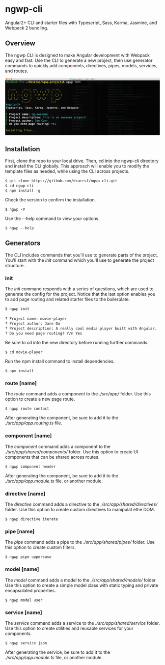 # ngwp-cli
Angular2+ CLI and starter files with Typescript, Sass, Karma, Jasmine, and Webpack 2 bundling.

## Overview
The ngwp CLI is designed to make Angular development with Webpack easy and fast. Use the CLI to generate a new project, then use generator commands to quickly add components, directives, pipes, models, services, and routes.

![Screenshot](/img/ngwp-cli.jpg)

## Installation
First, clone the repo to your local drive. Then, cd into the ngwp-cli directory and install the CLI globally. This approach will enable you to modify the template files as needed, while using the CLI across projects.

```
$ git clone https://github.com/dcarrsf/ngwp-cli.git
$ cd ngwp-cli
$ npm install -g
```
Check the version to confirm the installation.

```
$ ngwp -V
```
Use the --help command to view your options.

```
$ ngwp --help
```

## Generators
The CLI includes commands that you'll use to generate parts of the project. You'll start with the *init* command which you'll use to generate the project structure.

### init
The *init* command responds with a series of questions, which are used to generate the config for the project. Notice that the last option enables you to add page routing and related starter files to the boilerplate.
```
$ ngwp init

? Project name: movie-player
? Project author: Jane Do
? Project description: A really cool media player built with Angular.
? Do you need page routing? Y/n Yes
```
Be sure to cd into the new directory before running further commands. 

```
$ cd movie-player
```
Run the npm install command to install dependencies.

```
$ npm install
```

### route [name]
The *route* command adds a component to the *./src/app/* folder. Use this option to create a new page route. 

```
$ ngwp route contact
```
After generating the component, be sure to add it to the *./src/app/app.routing.ts* file.

### component [name]
The *component* command adds a component to the *./src/app/shared/components/* folder. Use this option to create UI components that can be shared across routes. 

```
$ ngwp component header
```
After generating the component, be sure to add it to the *./src/app/app.module.ts* file, or another module.

### directive [name]
The *directive* command adds a directive to the *./src/app/shared/directives/* folder. Use this option to create custom directives to manipulat ethe DOM. 

```
$ ngwp directive iterate
```

### pipe [name]
The *pipe* command adds a pipe to the *./src/app/shared/pipes/* folder. Use this option to create custom filters. 

```
$ ngwp pipe uppercase
```

### model [name]
The *model* command adds a model to the *./src/app/shared/models/* folder. Use this option to create a simple model class with static typing and private encapsulated properties. 

```
$ ngwp model user
```

### service [name]
The *service* command adds a service to the *./src/app/shared/service* folder. Use this option to create utilities and reusable services for your components. 

```
$ ngwp service json
```
After generating the service, be sure to add it to the *./src/app/app.module.ts* file, or another module.
